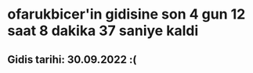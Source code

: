 # ofarukbicer'in gidisine son 4 gun 12 saat 8 dakika 37 saniye kaldi

## Gidis tarihi: 30.09.2022 :(
